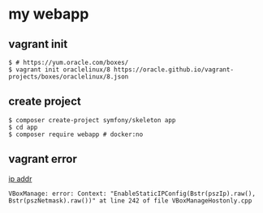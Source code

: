 # my webapp

## vagrant init
```
$ # https://yum.oracle.com/boxes/
$ vagrant init oraclelinux/8 https://oracle.github.io/vagrant-projects/boxes/oraclelinux/8.json
```

## create project
```
$ composer create-project symfony/skeleton app
$ cd app
$ composer require webapp # docker:no
```

## vagrant error
[ip addr](https://stackoverflow.com/questions/69728426/e-accessdenied-when-creating-a-host-only-interface-on-virtualbox-via-vagrant)
```
VBoxManage: error: Context: "EnableStaticIPConfig(Bstr(pszIp).raw(), Bstr(pszNetmask).raw())" at line 242 of file VBoxManageHostonly.cpp
```
